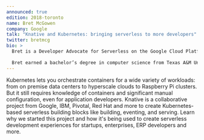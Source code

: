 ```yaml
---
announced: true
edition: 2018-toronto
name: Bret McGowen
company: Google
talk: "Knative and Kubernetes: bringing serverless to more developers"
twitter: bretmcg
bio: > 
  Bret is a Developer Advocate for Serverless on the Google Cloud Platform team at Google, focusing on serverless products like Google Cloud Functions, App Engine, Firebase, machine learning APIs, and more. He's currently an aspiring Node.js developer. Prior to Google, Bret worked as a software engineer in the cloud industry at Rackspace. He's often on the running trail, volleyball court or kickball field.  
    
  Bret earned a bachelor’s degree in computer science from Texas A&M University.
---
```


Kubernetes lets you orchestrate containers for a wide variety of workloads: from on premise data centers to hyperscale clouds to Raspberry Pi clusters. But it still requires knowledge of containers and significant manual configuration, even for application developers. Knative is a collaborative project from Google, IBM, Pivotal, Red Hat and more to create Kubernetes-based serverless building blocks like building, eventing, and serving. Learn why we started this project and how it's being used to create serverless development experiences for startups, enterprises, ERP developers and more.
